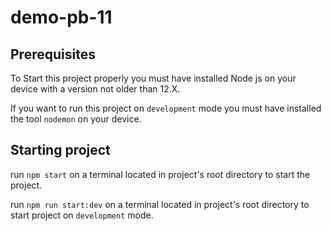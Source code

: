 # demo-pb-11

## Prerequisites

To Start this project properly you must have installed Node js on your device with a version not older than 12.X.

If you want to run this project on `development` mode you must have installed the tool `nodemon` on your device.

## Starting project

run `npm start` on a terminal located in project's root directory to start the project.

run `npm run start:dev` on a terminal located in project's root directory to start project on `development` mode.
